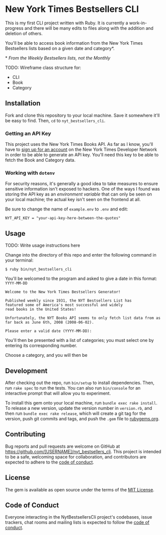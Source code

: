 # New York Times Bestsellers CLI
This is my first CLI project written with Ruby. It is currently a work-in-progress
and there will be many edits to files along with the addition and deletion of
others.

You'll be able to access book information from the New York Times Bestsellers
lists based on a given date and category*.

\* *From the Weekly Bestsellers lists, not the Monthly*

TODO: Wireframe class structure for:
* CLI
* Book
* Category

## Installation

Fork and clone this repository to your local machine. Save it somewhere it'll be easy to find. Then, `cd` to `nyt_bestsellers_cli`.

### Getting an API Key
This project uses the New York Times Books API. As far as I know, you'll have to [sign up for an account](https://developer.nytimes.com/accounts/create) on the New York Times Developer Network in order to be able to generate an API key. You'll need this key to be able to fetch the Book and Category data.

### Working with `dotenv`
For security reasons, it's generally a good idea to take measures to ensure sensitive information isn't exposed to hackers. One of the ways I found was storing the API key as an *environment variable* that can only be seen on your local machine; the actual key isn't seen on the frontend at all.

Be sure to change the name of `example.env` to `.env` and edit:

```
NYT_API_KEY = "your-api-key-here-between-the-quotes"
```


## Usage

TODO: Write usage instructions here

Change into the directory of this repo and enter the following command
in your terminal:

```
$ ruby bin/nyt_bestsellers_cli
```

You'll be welcomed to the program and asked to give a date in this format: `YYYY-MM-DD`

```
Welcome to the New York Times Bestsellers Generator!

Published weekly since 1931, the NYT Bestsellers List has
featured some of America's most successful and widely
read books in the United States!

Unfortunately, the NYT Books API seems to only fetch list data from as far back as June 6th, 2008 (2008-06-02).

Please enter a valid date (YYYY-MM-DD):
```

You'll then be presented with a list of categories; you must select one by
entering its corresponding number. 

Choose a category, and you will then be


## Development

After checking out the repo, run `bin/setup` to install dependencies. Then, run `rake spec` to run the tests. You can also run `bin/console` for an interactive prompt that will allow you to experiment.

To install this gem onto your local machine, run `bundle exec rake install`. To release a new version, update the version number in `version.rb`, and then run `bundle exec rake release`, which will create a git tag for the version, push git commits and tags, and push the `.gem` file to [rubygems.org](https://rubygems.org).

## Contributing

Bug reports and pull requests are welcome on GitHub at https://github.com/[USERNAME]/nyt_bestsellers_cli. This project is intended to be a safe, welcoming space for collaboration, and contributors are expected to adhere to the [code of conduct](https://github.com/[USERNAME]/nyt_bestsellers_cli/blob/master/CODE_OF_CONDUCT.md).


## License

The gem is available as open source under the terms of the [MIT License](https://opensource.org/licenses/MIT).

## Code of Conduct

Everyone interacting in the NytBestsellersCli project's codebases, issue trackers, chat rooms and mailing lists is expected to follow the [code of conduct](https://github.com/[USERNAME]/nyt_bestsellers_cli/blob/master/CODE_OF_CONDUCT.md).
